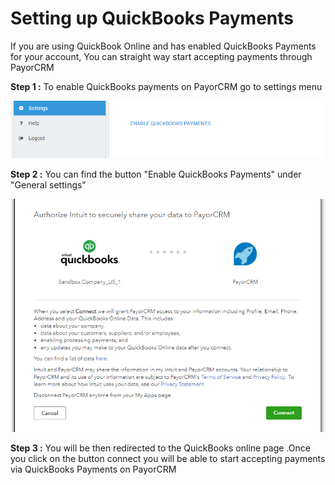 # Setting up QuickBooks Payments

If you are using QuickBook Online and has enabled QuickBooks Payments for your account, You can straight way start accepting payments through PayorCRM 

**Step 1 :** To enable QuickBooks payments on PayorCRM go to settings menu

![](../.gitbook/assets/image%20%285%29.png)

**Step 2 :** You can find the button "Enable QuickBooks Payments" under "General settings"

![](../.gitbook/assets/image%20%2818%29.png)

**Step 3 :** You will be then redirected to the QuickBooks online page .Once you click on the button connect you will be able to start accepting payments via QuickBooks Payments on PayorCRM


